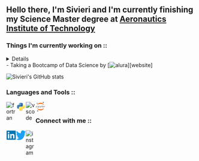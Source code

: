 ## Hello there, I'm Sivieri and I'm currently finishing my Science Master degree at [Aeronautics Institute of Technology][ITA]

### Things I'm currently working on ::
<details>
    <sumary><b> Finishing my Science Master degree</b> <i>(click to expand!)</i></sumary>
    Lagrangean Coherent Structures in Astrodynamic Models - *the code (**fortran language**) that I am writing for this work will be available by the end of this year (**2021**)*
</details>
- Taking a Bootcamp of Data Science by [<img align="text" alt="alura" width="50px" src="https://www.alura.com.br/assets/img/home/alura-logo.1616501197.svg" />][website]

![Sivieri's GitHub stats](https://github-readme-stats.vercel.app/api?username=lesivieri&count_private=true&show_icons=true&theme=radical) 

### Languages and Tools ::
<img align="left" alt="fortran" width="26px" src="https://upload.wikimedia.org/wikipedia/commons/thumb/b/b8/Fortran_logo.svg/120px-Fortran_logo.svg.png" /></img>
<img align="left" alt="python" width="26px" src="https://raw.githubusercontent.com/devicons/devicon/master/icons/python/python-original.svg" /></img>
<img align="left" alt="vscode" width="26px" src="https://upload.wikimedia.org/wikipedia/commons/thumb/2/2d/Visual_Studio_Code_1.18_icon.svg/64px-Visual_Studio_Code_1.18_icon.svg.png" /></img>
<img align="left" alt="jupyter" width="26px" src="https://raw.githubusercontent.com/devicons/devicon/master/icons/jupyter/jupyter-original-wordmark.svg" /></img>
<br />

### Connect with me :: 
[<img align="left" alt="linkedin" width="26px" src="https://raw.githubusercontent.com/devicons/devicon/master/icons/linkedin/linkedin-original.svg" />][linkedin]
[<img align="left" alt="twitter" width="26px" src="https://raw.githubusercontent.com/devicons/devicon/master/icons/twitter/twitter-original.svg" />][twitter]
[<img align="left" alt="instagram" width="26px" src="https://cdn.icon-icons.com/icons2/836/PNG/128/Instagram_icon-icons.com_66804.png" />][instagram]

<br />
<br />

[website]: https://www.alura.com.br/
[instagram]: https://www.instagram.com/
[twitter]: https://twitter.com/LuizSivieri
[linkedin]: https://www.linkedin.com/in/luiz-eduardo-sivieri-371bab188/
[ITA]: http://www.ita.br/